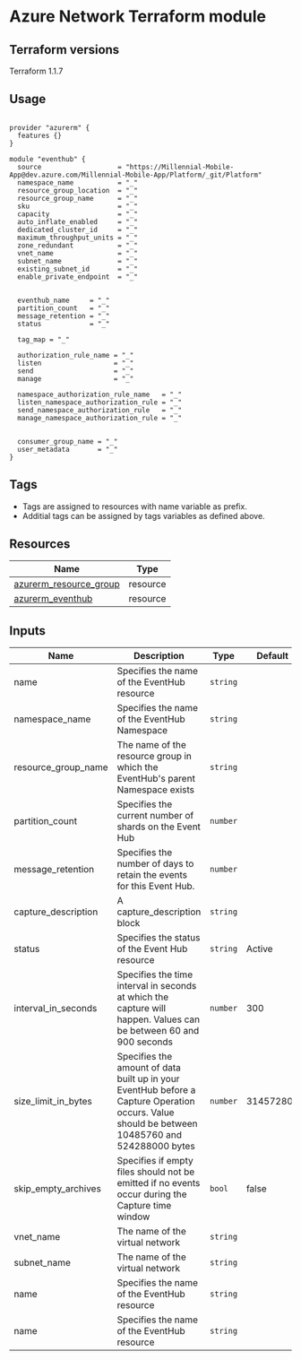 Azure Network Terraform module
=====================================

Terraform versions
------------------
Terraform 1.1.7

Usage
------
```hcl

provider "azurerm" {
  features {}
}

module "eventhub" {
  source                   = "https://Millennial-Mobile-App@dev.azure.com/Millennial-Mobile-App/Platform/_git/Platform"
  namespace_name           = "_"
  resource_group_location  = "_"
  resource_group_name      = "_"
  sku                      = "_"
  capacity                 = "_"
  auto_inflate_enabled     = "_"
  dedicated_cluster_id     = "_"
  maximum_throughput_units = "_"
  zone_redundant           = "_"
  vnet_name                = "_"
  subnet_name              = "_"
  existing_subnet_id       = "_"
  enable_private_endpoint  = "_"


  eventhub_name     = "_"
  partition_count   = "_"
  message_retention = "_"
  status            = "_"

  tag_map = "_"

  authorization_rule_name = "_"
  listen                  = "_"
  send                    = "_"
  manage                  = "_"

  namespace_authorization_rule_name   = "_"
  listen_namespace_authorization_rule = "_"
  send_namespace_authorization_rule   = "_"
  manage_namespace_authorization_rule = "_"


  consumer_group_name = "_"
  user_metadata       = "_"
}

```

Tags
----
* Tags are assigned to resources with name variable as prefix.
* Additial tags can be assigned by tags variables as defined above.

Resources
------
| Name | Type |
|------|------|
| [azurerm_resource_group](https://registry.terraform.io/providers/hashicorp/azurerm/latest/docs/resources/resource_group) | resource |
| [azurerm_eventhub](https://registry.terraform.io/providers/hashicorp/azurerm/latest/docs/resources/eventhub) | resource |



Inputs
------
| Name | Description | Type | Default | Required |
|------|-------------|------|---------|:--------:|
| name | Specifies the name of the EventHub resource | `string` |  | Yes |
| namespace_name | Specifies the name of the EventHub Namespace | `string` |  | Yes |
| resource_group_name | The name of the resource group in which the EventHub's parent Namespace exists | `string` |  | Yes |
| partition_count | Specifies the current number of shards on the Event Hub | `number` |  | Yes |
| message_retention | Specifies the number of days to retain the events for this Event Hub. | `number` |  | Yes |
| capture_description | A capture_description block | `string` |  | No |
| status | Specifies the status of the Event Hub resource | `string` | Active | No |
| interval_in_seconds  | Specifies the time interval in seconds at which the capture will happen. Values can be between 60 and 900 seconds | `number` |  300 | No |
| size_limit_in_bytes | Specifies the amount of data built up in your EventHub before a Capture Operation occurs. Value should be between 10485760 and 524288000 bytes | `number` | 314572800 | No |
| skip_empty_archives | Specifies if empty files should not be emitted if no events occur during the Capture time window | `bool` | false | No |
| vnet_name | The name of the virtual network | `string` |  | Yes |
| subnet_name | The name of the virtual network | `string` |  | Yes |
| name | Specifies the name of the EventHub resource | `string` |  | Yes |
| name | Specifies the name of the EventHub resource | `string` |  | Yes |
